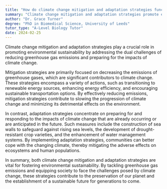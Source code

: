 ```yaml
---
title: "How do climate change mitigation and adaptation strategies function in promoting environmental sustainability?"
summary: "Climate change mitigation and adaptation strategies promote environmental sustainability by reducing greenhouse gas emissions and preparing for future climate impacts."
author: "Dr. Grace Turner"
degree: "PhD in Biomedical Science, University of Leeds"
tutor_type: "A-Level Biology Tutor"
date: 2024-02-25
---
```


Climate change mitigation and adaptation strategies play a crucial role in promoting environmental sustainability by addressing the dual challenges of reducing greenhouse gas emissions and preparing for the impacts of climate change.

Mitigation strategies are primarily focused on decreasing the emissions of greenhouse gases, which are significant contributors to climate change. These strategies encompass a variety of actions, such as transitioning to renewable energy sources, enhancing energy efficiency, and encouraging sustainable transportation options. By effectively reducing emissions, mitigation strategies contribute to slowing the progression of climate change and minimizing its detrimental effects on the environment.

In contrast, adaptation strategies concentrate on preparing for and responding to the impacts of climate change that are already occurring or are anticipated in the future. Such measures include the construction of sea walls to safeguard against rising sea levels, the development of drought-resistant crop varieties, and the enhancement of water management systems. By implementing adaptation strategies, communities can better cope with the changing climate, thereby mitigating the adverse effects on ecosystems and human populations.

In summary, both climate change mitigation and adaptation strategies are vital for fostering environmental sustainability. By tackling greenhouse gas emissions and equipping society to face the challenges posed by climate change, these strategies contribute to the preservation of our planet and the establishment of a sustainable future for generations to come.
    